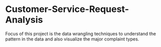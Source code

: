# Customer-Service-Request-Analysis
 Focus of this project is the data wrangling techniques to understand the pattern in the data and also visualize the major complaint types.
